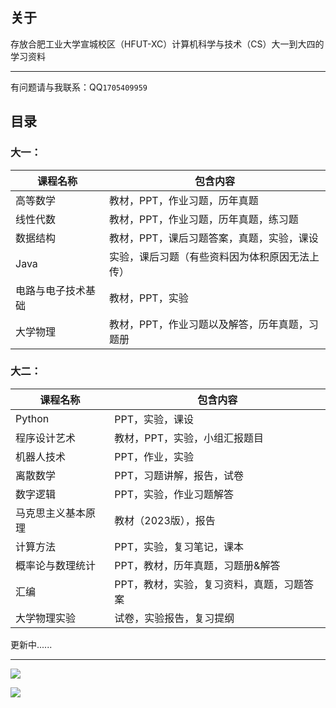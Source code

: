 ## 关于

存放合肥工业大学宣城校区（HFUT-XC）计算机科学与技术（CS）大一到大四的学习资料

----

有问题请与我联系：QQ`1705409959`



## 目录

### 大一：

| 课程名称           | 包含内容                                       |
| ------------------ | ---------------------------------------------- |
| 高等数学           | 教材，PPT，作业习题，历年真题                  |
| 线性代数           | 教材，PPT，作业习题，历年真题，练习题          |
| 数据结构           | 教材，PPT，课后习题答案，真题，实验，课设      |
| Java               | 实验，课后习题（有些资料因为体积原因无法上传） |
| 电路与电子技术基础 | 教材，PPT，实验                                |
| 大学物理           | 教材，PPT，作业习题以及解答，历年真题，习题册  |



### 大二：

| 课程名称           | 包含内容                                  |
| ------------------ | ----------------------------------------- |
| Python             | PPT，实验，课设                           |
| 程序设计艺术       | 教材，PPT，实验，小组汇报题目             |
| 机器人技术         | PPT，作业，实验                           |
| 离散数学           | PPT，习题讲解，报告，试卷                 |
| 数字逻辑           | PPT，实验，作业习题解答                   |
| 马克思主义基本原理 | 教材（2023版），报告                      |
| 计算方法           | PPT，实验，复习笔记，课本                 |
| 概率论与数理统计   | PPT，教材，历年真题，习题册&解答          |
| 汇编               | PPT，教材，实验，复习资料，真题，习题答案 |
| 大学物理实验       | 试卷，实验报告，复习提纲                  |





更新中......

---



![](https://xc.hfut.edu.cn/_upload/article/images/71/7b/1219d3104a0fb29429bae77ec9c9/03c550ee-d815-4649-81fc-2b4f9c9da1c7.jpeg)

![](https://xc.hfut.edu.cn/_upload/article/images/f6/f8/875163004c49b8d871cfeb8724b8/097b6aad-cd6f-41b4-b225-19e10baa59f8.jpg)
